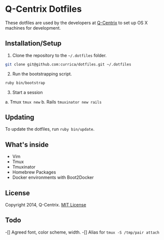 # Q-Centrix Dotfiles

These dotfiles are used by the developers at [Q-Centrix](http://q-centrix.com)
to set up OS X machines for development.

## Installation/Setup

1. Clone the repository to the ``~/.dotfiles`` folder.

```bash
git clone git@github.com:currica/dotfiles.git ~/.dotfiles
```

2. Run the bootstrapping script.

```bash
ruby bin/bootstrap
```

3. Start a session

  a. Tmux ``tmux new``
  b. Rails ``tmuxinator new rails``

## Updating

To update the dotfiles, run ``ruby bin/update``.

## What's inside

* Vim
* Tmux
* Tmuxinator
* Homebrew Packages
* Docker environments with Boot2Docker

## License

Copyright 2014, Q-Centrix. [MIT License](http://opensource.org/licenses/MIT)

## Todo

-[] Agreed font, color scheme, width.
-[] Alias for ``tmux -S /tmp/pair attach``
